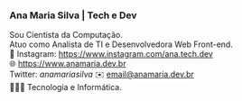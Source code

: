 ### Ana Maria Silva | Tech e Dev
Sou Cientista da Computação.<br>
Atuo como Analista de TI e Desenvolvedora Web Front-end.<br>
🔗 Instagram: https://www.instagram.com/ana.tech.dev<br>
🌐 https://www.anamaria.dev.br<br>
Twitter: _anamariasilva_
✉️ email@anamaria.dev.br<br>
👩🏽‍💻 Tecnologia e Informática.<br>


<!--
**anamariasilva/anamariasilva** is a ✨ _special_ ✨ repository because its `README.md` (this file) appears on your GitHub profile.
Vi
Here are some ideas to get you started:

- 🔭 I’m currently working on ...
- 🌱 I’m currently learning ...
- 👯 I’m looking to collaborate on ...
- 🤔 I’m looking for help with ...
- 💬 Ask me about ...
- 📫 How to reach me: ...
- 😄 Pronouns: ...
- ⚡ Fun fact: ...
-->
